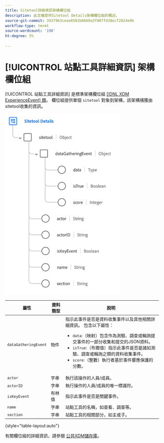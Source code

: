 ```yaml
---
title: Sitetool詳細資訊架構欄位組
description: 此文檔提供Sitetool Details架構欄位組的概述。
source-git-commit: 3937963ceee8502b0669a3f007fd38ecf2824e9b
workflow-type: tm+mt
source-wordcount: '198'
ht-degree: 5%

---
```


# [!UICONTROL 站點工具詳細資訊] 架構欄位組

[!UICONTROL 站點工具詳細資訊] 是標準架構欄位組 [[!DNL XDM ExperienceEvent] 類](../../classes/experienceevent.md)。 欄位組提供單個 `sitetool` 對象到架構，該架構捕獲由sitetool收集的資訊。

![欄位組結構](../../images/field-groups/sitetool-details.png)

| 屬性 | 資料類型 | 說明 |
| --- | --- | --- |
| `dataGatheringEvent` | 物件 | 指示此事件是否是資料收集事件以及其他相關詳細資訊。 包含以下屬性：<ul><li>`data`:（映射）包含作為測驗、調查或輪詢提交事件的一部分收集和提交的JSON資料。</li><li>`isTrue`:（布爾值）指示此事件是否是諸如測驗、調查或輪詢之類的資料收集事件。</li><li>`score`:（整數）執行者基於事件響應保護的分數。</li></ul> |
| `actor` | 字串 | 執行該操作的人員/成員。 |
| `actorID` | 字串 | 執行操作的人員/成員的唯一標識符。 |
| `isKeyEvent` | 布林值 | 指示此事件是否是關鍵事件。 |
| `name` | 字串 | 站點工具的名稱，如查看、調查等。 |
| `section` | 字串 | 站點工具的相關部分，如主或子。 |

{style=&quot;table-layout:auto&quot;}

有關欄位組的詳細資訊，請參閱 [公共XDM儲存庫](https://github.com/adobe/xdm/blob/master/components/fieldgroups/experience-event/industry-verticals/experienceevent-healthcare-sitetool.schema.json)。
